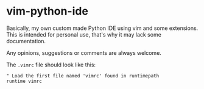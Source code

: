 vim-python-ide
==============

Basically, my own custom made Python IDE using vim and some extensions.
This is intended for personal use, that's why it may lack some documentation.

Any opinions, suggestions or comments are always welcome.

The `.vimrc` file should look like this:

    " Load the first file named 'vimrc' found in runtimepath
    runtime vimrc
